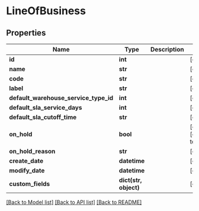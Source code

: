 # LineOfBusiness

## Properties
Name | Type | Description | Notes
------------ | ------------- | ------------- | -------------
**id** | **int** |  | [optional] 
**name** | **str** |  | [optional] 
**code** | **str** |  | [optional] 
**label** | **str** |  | [optional] 
**default_warehouse_service_type_id** | **int** |  | [optional] 
**default_sla_service_days** | **int** |  | [optional] 
**default_sla_cutoff_time** | **str** |  | [optional] 
**on_hold** | **bool** |  | [optional] [default to False]
**on_hold_reason** | **str** |  | [optional] 
**create_date** | **datetime** |  | [optional] 
**modify_date** | **datetime** |  | [optional] 
**custom_fields** | **dict(str, object)** |  | [optional] 

[[Back to Model list]](../README.md#documentation-for-models) [[Back to API list]](../README.md#documentation-for-api-endpoints) [[Back to README]](../README.md)


